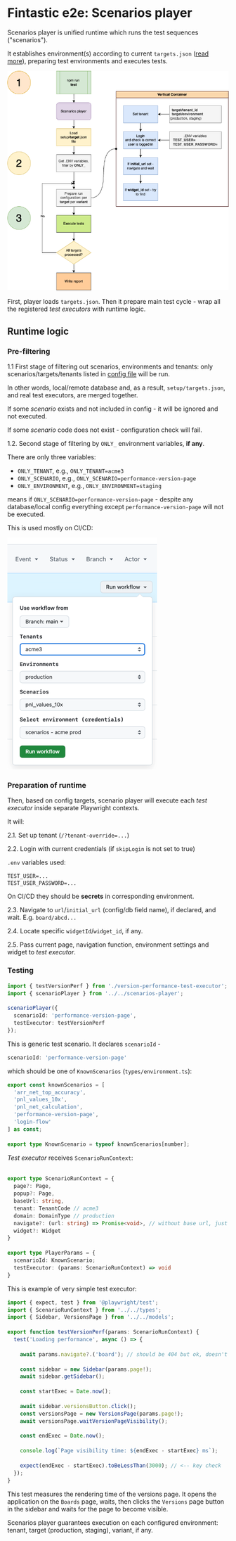 # Fintastic e2e: Scenarios player

Scenarios player is unified runtime which runs the test sequences ("scenarios").

It establishes environment(s) according to current `targets.json` ([read more](config-file-format.md)),
preparing test environments and executes tests.

![screenshot](img/e2e-scenarios.drawio.png)

First, player loads `targets.json`. Then it prepare main test cycle - wrap all the registered
_test executors_ with runtime logic.

## Runtime logic

### Pre-filtering

1.1 First stage of filtering out scenarios, environments and tenants: only scenarios/targets/tenants
listed in [config file](./run-config.md) will be run.

In other words, local/remote database and, as a result, `setup/targets.json`, and real test executors, are
merged together.

If some _scenario_ exists and not included in config - it will be ignored and not executed.

If some _scenario_ code does not exist - configuration check will fail.

1.2. Second stage of filtering by `ONLY_` environment variables, **if any**.

There are only three variables:

* `ONLY_TENANT`, e.g., `ONLY_TENANT=acme3`
* `ONLY_SCENARIO`, e.g., `ONLY_SCENARIO=performance-version-page`
* `ONLY_ENVIRONMENT`, e.g., `ONLY_ENVIRONMENT=staging`

means if `ONLY_SCENARIO=performance-version-page` - despite any database/local config everything except
`performance-version-page` will not be executed.

This is used mostly on CI/CD:

![screenshot](img/ci-cd-run-only.png)

### Preparation of runtime

Then, based on config targets, scenario player will execute each _test executor_ inside
separate Playwright contexts.

It will:

2.1. Set up tenant (`/?tenant-override=...`)

2.2. Login with current credentials (if `skipLogin` is not set to true)

`.env` variables used:

```dotenv
TEST_USER=...
TEST_USER_PASSWORD=...
```

On CI/CD they should be **secrets** in corresponding environment.

2.3. Navigate to `url`/`initial_url` (config/db field name), if declared, and wait. E.g. `board/abcd...`

2.4. Locate specific `widgetId`/`widget_id`, if any.

2.5. Pass current page, navigation function, environment settings and widget to _test executor_.

### Testing

```ts
import { testVersionPerf } from './version-performance-test-executor';
import { scenarioPlayer } from '../../scenarios-player';

scenarioPlayer({
  scenarioId: 'performance-version-page',
  testExecutor: testVersionPerf
});
```

This is generic test scenario. It declares `scenarioId` -

```ts
scenarioId: 'performance-version-page'
```

which should be one of `KnownScenarios` (`types/environment.ts`):

```ts
export const knownScenarios = [
  'arr_net_top_accuracy',
  'pnl_values_10x',
  'pnl_net_calculation',
  'performance-version-page',
  'login-flow'
] as const;

export type KnownScenario = typeof knownScenarios[number];
```

_Test executor_ receives `ScenarioRunContext`:

```ts

export type ScenarioRunContext = {
  page?: Page,
  popup?: Page,
  baseUrl: string,
  tenant: TenantCode // acme3
  domain: DomainType // production
  navigate?: (url: string) => Promise<void>, // without base url, just "board" or "versions"
  widget?: Widget
}

export type PlayerParams = {
  scenarioId: KnownScenario;
  testExecutor: (params: ScenarioRunContext) => void
}
```

This is example of very simple test executor:

```ts
import { expect, test } from '@playwright/test';
import { ScenarioRunContext } from '../../types';
import { Sidebar, VersionsPage } from '../../models';

export function testVersionPerf(params: ScenarioRunContext) {
  test('Loading performance', async () => {

    await params.navigate?.('board'); // should be 404 but ok, doesn't matter

    const sidebar = new Sidebar(params.page!);
    await sidebar.getSidebar();

    const startExec = Date.now();

    await sidebar.versionsButton.click();
    const versionsPage = new VersionsPage(params.page!);
    await versionsPage.waitVersionPageVisibility();

    const endExec = Date.now();

    console.log(`Page visibility time: ${endExec - startExec} ms`);

    expect(endExec - startExec).toBeLessThan(3000); // <-- key check
  });
}
```

This test measures the rendering time of the versions page. It opens the application
on the `Boards` page, waits, then clicks the `Versions`
page button in the sidebar and waits for the page to become visible.

Scenarios player guarantees execution on each configured environment: tenant, target (production, staging),
variant, if any.